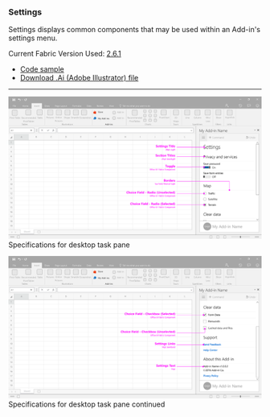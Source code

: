 ### Settings

Settings displays common components that may be used within an Add-in's settings menu.

Current Fabric Version Used: [2.6.1](https://github.com/OfficeDev/office-ui-fabric-core/releases/tag/2.6.1)

* [Code sample](https://github.com/OfficeDev/Office-Add-in-UX-Design-Patterns-Code/tree/master/templates/settings)
* [Download .Ai (Adobe Illustrator) file](https://github.com/OfficeDev/Office-Add-in-UX-Design-Patterns/blob/master/Patterns/Source%20Files/Settings.ai?raw=true)

***

![Settings - Specifications for desktop task pane](../../assets/markdown-images/Settings_Desktop_Task_Pane_Callouts.png)
Specifications for desktop task pane 

![Settings - Specifications for desktop task pane](../../assets/markdown-images/Settings_Desktop_Task_Pane_Callouts_2.png)
Specifications for desktop task pane continued






